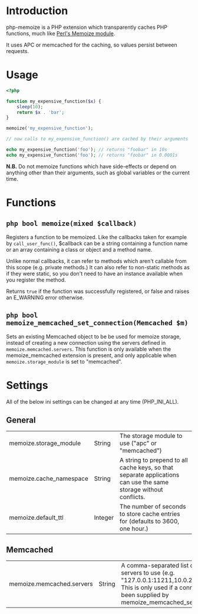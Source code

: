 Introduction
=========
php-memoize is a PHP extension which transparently caches PHP functions, much like [Perl's Memoize module](http://perldoc.perl.org/Memoize.html).

It uses APC or memcached for the caching, so values persist between requests.

Usage
=====
````php
<?php

function my_expensive_function($x) {
	sleep(10);
	return $x . 'bar';
}

memoize('my_expensive_function');

// now calls to my_expensive_function() are cached by their arguments

echo my_expensive_function('foo'); // returns "foobar" in 10s
echo my_expensive_function('foo'); // returns "foobar" in 0.0001s
````

**N.B.** Do not memoize functions which have side-effects or depend on anything other than their arguments, such as global variables or the current time.

Functions
=========

## ````php bool memoize(mixed $callback) ````

Registers a function to be memoized. Like the callbacks taken for example by ````call_user_func()````, $callback can be a string containing a function name or an array containing a class or object and a method name.

Unlike normal callbacks, it can refer to methods which aren't callable from this scope (e.g. private methods.) It can also refer to non-static methods as if they were static, so you don't need to have an instance available when you register the method.

Returns ````true```` if the function was successfully registered, or false and raises an E_WARNING error otherwise.

## ````php bool memoize_memcached_set_connection(Memcached $m) ````

Sets an existing Memcached object to be be used for memoize storage, instead of creating a new connection using the servers defined in ````memoize.memcached.servers````. This function is only available when the memoize_memcached extension is present, and only applicable when ````memoize.storage_module```` is set to "memcached".

Settings
========

All of the below ini settings can be changed at any time (PHP_INI_ALL).

## General 
<table>
	<tr>
		<td>memoize.storage_module</td>
		<td>String</td>
		<td>The storage module to use ("apc" or "memcached")</td>
	</tr>
	<tr>
		<td>memoize.cache_namespace</td>
		<td>String</td>
		<td>A string to prepend to all cache keys, so that separate applications can use the same storage without conflicts.</td>
	</tr>
	<tr>
		<td>memoize.default_ttl</td>
		<td>Integer</td>
		<td>The number of seconds to store cache entries for (defaults to 3600, one hour.)</td>
	</tr>
</table>

## Memcached

<table>
	<tr>
		<td>memoize.memcached.servers</td>
		<td>String</td>
		<td>A comma-separated list of memcached servers to use (e.g. "127.0.0.1:11211,10.0.2.2:11211"). This is only used if a connection hasn't been supplied by memoize_memcached_set_connection().</td>
	</tr>
</table>
